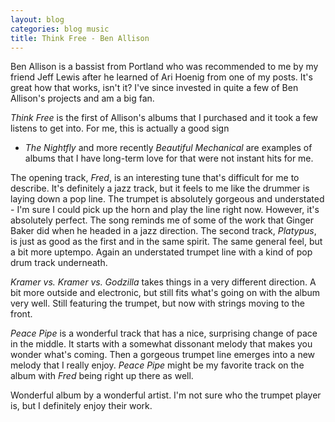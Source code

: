 ```yaml
---
layout: blog
categories: blog music
title: Think Free - Ben Allison
---
```


Ben Allison is a bassist from Portland who was recommended to me by my
friend Jeff Lewis after he learned of Ari Hoenig from one of my posts.
It's great how that works, isn't it?  I've since invested in quite a
few of Ben Allison's projects and am a big fan. 

*Think Free* is the first of Allison's albums that I purchased and it
took a few listens to get into.  For me, this is actually a good sign
- *The Nightfly* and more recently *Beautiful Mechanical* are examples of
albums that I have long-term love for that were not instant hits for
me. 

The opening track, *Fred*, is an interesting tune that's difficult for
me to describe.  It's definitely a jazz track, but it feels to me like
the drummer is laying down a pop line.  The trumpet is absolutely
gorgeous and understated - I'm sure I could pick up the horn and play
the line right now.  However, it's absolutely perfect.  The song
reminds me of some of the work that Ginger Baker did when he headed in
a jazz direction.  The second track, *Platypus*, is just as good as
the first and in the same spirit.  The same general feel, but a bit
more uptempo.  Again an understated trumpet line with a kind of pop
drum track underneath. 

*Kramer vs. Kramer vs. Godzilla* takes things in a very different
 direction.  A bit more outside and electronic, but still fits what's
 going on with the album very well.  Still featuring the trumpet, but
 now with strings moving to the front. 

*Peace Pipe* is a wonderful track that has a nice, surprising change
 of pace in the middle.  It starts with a somewhat dissonant melody
 that makes you wonder what's coming. Then a gorgeous trumpet line
 emerges into a new melody that I really enjoy. *Peace Pipe* might be my
 favorite track on the album with *Fred* being right up there as well. 

Wonderful album by a wonderful artist.  I'm not sure who the trumpet
player is, but I definitely enjoy their work.
